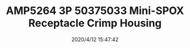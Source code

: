 ﻿---
layout: post 
title: AMP5264 3P  50375033 Mini-SPOX Receptacle Crimp Housing
tags: 5264
categories: housing-terminal
overview: 2.50mm Pitch, Mini-SPOX Receptacle Crimp Housing, Single Row, Friction Lock, 3 Circuits, Natural,AMP,3P
series: 5264
part_number: 50375033
thumb_img: static/202004/319-thumb-20200412234812.jpg
image: static/202004/319-20200412234812.jpg
date: 2020/4/12 15:47:42
---




